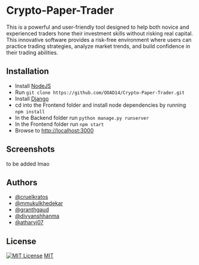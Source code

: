 
# Crypto-Paper-Trader

This is a powerful and user-friendly tool designed to help both novice and experienced traders hone their investment skills without risking real capital. This innovative software provides a risk-free environment where users can practice trading strategies, analyze market trends, and build confidence in their trading abilities.


## Installation
* Install [NodeJS](https://nodejs.org/en/download)
* Run `git clone https://github.com/OOAD14/Crypto-Paper-Trader.git`
* Install [Django](https://docs.djangoproject.com/en/4.2/topics/install/)
* cd into the Frontend folder and install node dependencies by running `npm install`
* In the Backend folder run `python manage.py runserver`
* In the Frontend folder run `npm start`
* Browse to [http://localhost:3000](http://localhost:3000)
## Screenshots
to be added lmao
## Authors

- [@cruelkratos](https://www.github.com/cruelkratos)
- [@mmukulkhedekar](https://www.github.com/mmukulkhedekar)
- [@granthgaud](https://www.github.com/granthgaud)
- [@divyanshhanma](https://www.github.com/divyanshhanma)
- [@atharvj07](https://www.github.com/atharvj07)

## License


[![MIT License](https://img.shields.io/badge/License-MIT-green.svg)](https://choosealicense.com/licenses/mit/)
[MIT](https://choosealicense.com/licenses/mit/)
